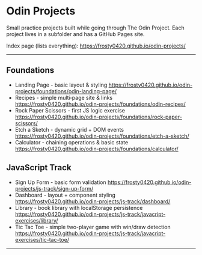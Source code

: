 # Odin Projects

Small practice projects built while going through The Odin Project. Each project lives in a subfolder and has a GitHub Pages site.

Index page (lists everything):
https://frosty0420.github.io/odin-projects/

---
## Foundations

- Landing Page - basic layout & styling
	https://frosty0420.github.io/odin-projects/foundations/odin-landing-page/
- Recipes - simple multi‑page site & links
	https://frosty0420.github.io/odin-projects/foundations/odin-recipes/
- Rock Paper Scissors - first JS logic exercise
	https://frosty0420.github.io/odin-projects/foundations/rock-paper-scissors/
- Etch a Sketch - dynamic grid + DOM events
	https://frosty0420.github.io/odin-projects/foundations/etch-a-sketch/
- Calculator - chaining operations & basic state
	https://frosty0420.github.io/odin-projects/foundations/calculator/

## JavaScript Track

- Sign Up Form - basic form validation
	https://frosty0420.github.io/odin-projects/js-track/sign-up-form/
- Dashboard - layout + component styling
	https://frosty0420.github.io/odin-projects/js-track/dashboard/
- Library - book library with localStorage persistence
	https://frosty0420.github.io/odin-projects/js-track/javacript-exercises/library/
- Tic Tac Toe - simple two-player game with win/draw detection
	https://frosty0420.github.io/odin-projects/js-track/javacript-exercises/tic-tac-toe/
---
